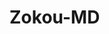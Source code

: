 # Zokou-MD
<html>
  <head>
    <meta charset='UTF8'/>
    
      
    
  </head>
   <body>
     
   </body>
</html>
